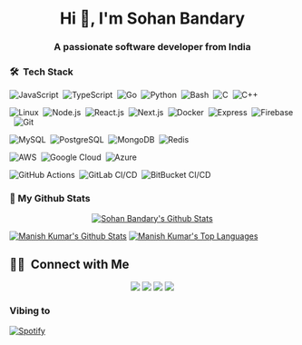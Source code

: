 <h1 align="center">Hi 👋, I'm Sohan Bandary</h1>
<h3 align="center">A passionate software developer from India </h3>

<!-- <p align="left"> <img src="https://komarev.com/ghpvc/?username=sohan2410&label=Profile%20views&color=0e75b6&style=flat" alt="sohan2410" /> </p>


- 👨‍💻 All of my projects are available at [portfolio](https:sohanbandary.com/)

- 💬 Ask me about **python, node, express**

- 📫 How to reach me **bandarysohan24@gmail.com**

-->

### 🛠 &nbsp;Tech Stack

![JavaScript](https://img.shields.io/badge/-JavaScript-05122A?style=flat&logo=javascript)&nbsp;
![TypeScript](https://img.shields.io/badge/-TypeScript-05122A?style=flat&logo=typescript)&nbsp;
![Go](https://img.shields.io/badge/-Go-05122A?style=flat&logo=go)&nbsp;
![Python](https://img.shields.io/badge/-Python-05122A?style=flat&logo=python)&nbsp;
![Bash](https://img.shields.io/badge/-Bash-05122A?style=flat&logo=gnu-bash)&nbsp;
![C](https://img.shields.io/badge/-C-05122A?style=flat&logo=c)&nbsp;
![C++](https://img.shields.io/badge/-C++-05122A?style=flat&logo=c%2B%2B&logoColor=00599C)&nbsp;

![Linux](https://img.shields.io/badge/-Linux-05122A?style=flat&logo=linux)&nbsp;
![Node.js](https://img.shields.io/badge/-Node.js-05122A?style=flat&logo=node.js)&nbsp;
![React.js](https://img.shields.io/badge/-React-05122A?style=flat&logo=react)&nbsp;
![Next.js](https://img.shields.io/badge/-Next.js-05122A?style=flat&logo=next.js)&nbsp;
![Docker](https://img.shields.io/badge/-Docker-05122A?style=flat&logo=docker)&nbsp;
![Express](https://img.shields.io/badge/-Express.js-05122A?style=flat&logo=express)&nbsp;
![Firebase](https://img.shields.io/badge/-Firebase-05122A?style=flat&logo=firebase)&nbsp;
![Git](https://img.shields.io/badge/-Git-05122A?style=flat&logo=git)&nbsp;

![MySQL](https://img.shields.io/badge/-MySQL-05122A?style=flat&logo=mysql)&nbsp;
![PostgreSQL](https://img.shields.io/badge/-PostgreSQL-05122A?style=flat&logo=postgresql)&nbsp;
![MongoDB](https://img.shields.io/badge/-MongoDB-05122A?style=flat&logo=mongodb)&nbsp;
![Redis](https://img.shields.io/badge/-Redis-05122A?style=flat&logo=redis)&nbsp;

![AWS](https://img.shields.io/badge/-AWS-05122A?style=flat&logo=amazon)&nbsp;
![Google Cloud](https://img.shields.io/badge/-Google%20Cloud-05122A?style=flat&logo=google-cloud)&nbsp;
![Azure](https://img.shields.io/badge/Azure-05122A?style=flat&logo=microsoft-azure)&nbsp;

![GitHub Actions](https://img.shields.io/badge/-GitHub%20Actions-05122A?style=flat&logo=github-actions)&nbsp;
![GitLab CI/CD](https://img.shields.io/badge/-GitLab%20CI%2FCD-05122A?style=flat&logo=gitlab)&nbsp;
![BitBucket CI/CD](https://img.shields.io/badge/-BitBucket%20CI%2FCD-05122A?style=flat&logo=bitbucket)&nbsp;


<!--START_SECTION:waka-->
<!--END_SECTION:waka-->

### 👀 My Github Stats

<p align="center"> <a href="https://git.io/streak-stats"><img alt="Sohan Bandary's Github Stats" src="http://github-readme-streak-stats.herokuapp.com?user=sohan2410&theme=onedark&hide_border=true" /></a> </p>
<a href="https://github.com/sohan2410/github-readme-stats"><img alt="Manish Kumar's Github Stats" src="https://github-readme-stats.vercel.app/api?username=sohan2410&show_icons=true&count_private=true&theme=github_dark&hide_border=true&bg_color=0D1117" /></a> 
<a href="https://github.com/sohan2410/github-readme-stats"><img alt="Manish Kumar's Top Languages" src="https://github-readme-stats.vercel.app/api/top-langs/?username=sohan2410&langs_count=8&count_private=true&layout=compact&theme=react&hide_border=true&bg_color=0D1117" /></a> 

## 🤝🏻 &nbsp;Connect with Me

<p align="center">
<a href="https://sohanbandary.com"><img src="https://img.shields.io/badge/-sohanbandary.com-3423A6?style=flat&logo=Google-Chrome&logoColor=white"/></a>
<a href="https://linkedin.com/in/sohan-bandary"><img src="https://img.shields.io/badge/-Sohan%20Bandary-0077B5?style=flat&logo=Linkedin&logoColor=white"/></a>
<a href="mailto:bandarysohan24@gmail.com"><img src="https://img.shields.io/badge/-bandarysohan24@gmail.com-D14836?style=flat&logo=Gmail&logoColor=white"/></a>
<a href="https://www.instagram.com/sohan_bandary"><img src="https://img.shields.io/badge/-@sohan_bandary-E4405F?style=flat&logo=Instagram&logoColor=white"/></a>
<!-- <a href="https://facebook.com/theninzza"><img src="https://img.shields.io/badge/-@theninzza-1877F2?style=flat&logo=Facebook&logoColor=white"/></a> -->
</p>

<!-- [![Top Langs](https://github-readme-stats.vercel.app/api/top-langs/?username=sohan2410&layout=compact)](https://github.com/manishprivet) -->


<!--  [Manish's github activity graph](https://activity-graph.herokuapp.com/graph?username=manishprivet&theme=nord&bg_color=0D1117&hide_border=true) -->


<!-- <p>&nbsp;<img align="center" src="https://github-readme-stats.vercel.app/api?username=sohan2410&show_icons=true&locale=en" alt="sohan2410" /></p> -->

### Vibing to
[![Spotify](https://spotify-live.vercel.app/api/spotify)](https://open.spotify.com/user/i6oau7ctfi1ktzdwquhn7p2nf)

